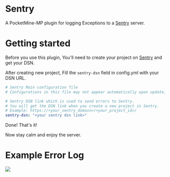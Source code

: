 # Sentry
A PocketMine-MP plugin for logging Exceptions to a [Sentry](https://sentry.io) server.

# Getting started
Before you use this plugin, You'll need to create your project on [Sentry](https://sentry.io) and get your DSN.

After creating new project, Fill the `sentry-dsn` field in config.yml with your DSN URL.

```yaml
# Sentry Main configuration file
# Configurations in this file may not appear automatically upon update, and some settings may crash the server.

# Sentry DSN link which is used to send errors to Sentry.
# You will get the DSN link when you create a new project in Sentry.
# Example: https://<your_sentry_domain>/<your_project_id>/
sentry-dsn: "<your sentry dsn link>"
```

Done! That's it!

Now stay calm and enjoy the server.

# Example Error Log

![](https://raw.githubusercontent.com/alvin0319/Sentry/master/assets/example_log.png)
